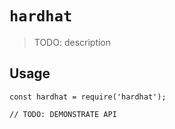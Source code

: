 # `hardhat`

> TODO: description

## Usage

```
const hardhat = require('hardhat');

// TODO: DEMONSTRATE API
```
